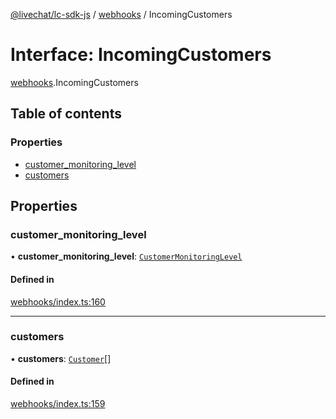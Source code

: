 [@livechat/lc-sdk-js](../README.md) / [webhooks](../modules/webhooks.md) / IncomingCustomers

# Interface: IncomingCustomers

[webhooks](../modules/webhooks.md).IncomingCustomers

## Table of contents

### Properties

- [customer\_monitoring\_level](webhooks.IncomingCustomers.md#customer_monitoring_level)
- [customers](webhooks.IncomingCustomers.md#customers)

## Properties

### customer\_monitoring\_level

• **customer\_monitoring\_level**: [`CustomerMonitoringLevel`](../enums/agent_structures_structures.CustomerMonitoringLevel.md)

#### Defined in

[webhooks/index.ts:160](https://github.com/livechat/lc-sdk-js/blob/125a327/src/webhooks/index.ts#L160)

___

### customers

• **customers**: [`Customer`](../modules/webhooks_structures_structures.md#customer)[]

#### Defined in

[webhooks/index.ts:159](https://github.com/livechat/lc-sdk-js/blob/125a327/src/webhooks/index.ts#L159)
